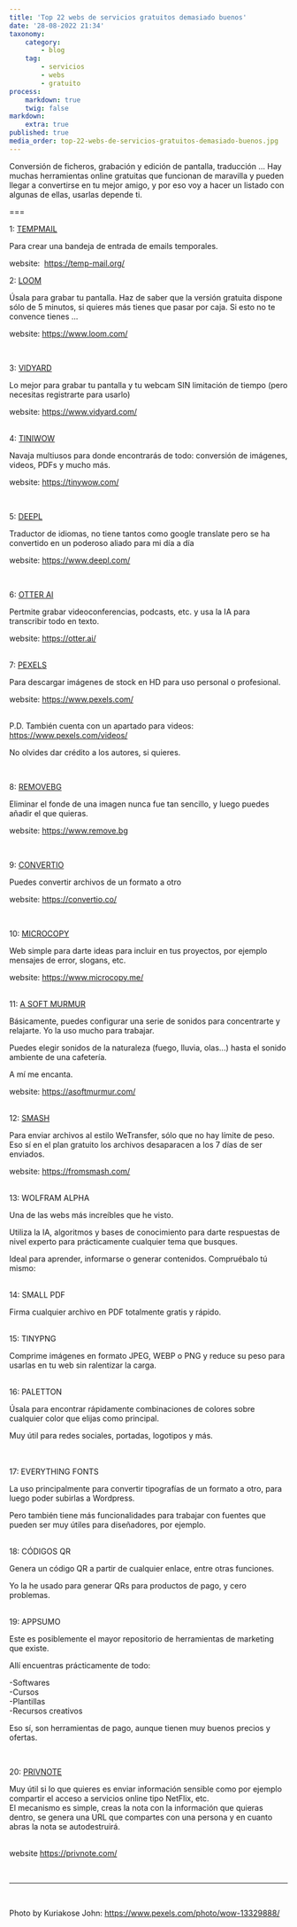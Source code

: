 ```yaml
---
title: 'Top 22 webs de servicios gratuitos demasiado buenos'
date: '28-08-2022 21:34'
taxonomy:
    category:
        - blog
    tag:
        - servicios
        - webs
        - gratuito
process:
    markdown: true
    twig: false
markdown:
    extra: true
published: true
media_order: top-22-webs-de-servicios-gratuitos-demasiado-buenos.jpg
---
```


<p>Conversi&oacute;n de ficheros, grabaci&oacute;n y edici&oacute;n de pantalla, traducci&oacute;n ... Hay muchas herramientas online gratuitas que funcionan de maravilla y pueden llegar a convertirse en tu mejor amigo, y por eso voy a hacer un listado con algunas de ellas, usarlas depende ti.</p>
<p>===</p>
<p>1: <a href="https://temp-mail.org/" target="_blank" rel="noopener">TEMPMAIL</a></p>
<p>Para crear una bandeja de entrada de emails temporales.</p>
<p>website:&nbsp; <a href="https://temp-mail.org/" target="_blank" rel="noopener">https://temp-mail.org/</a></p>
<p>2: <a href="https://www.loom.com/" target="_blank" rel="noopener">LOOM</a></p>
<p>&Uacute;sala para grabar tu pantalla. Haz de saber que la versi&oacute;n gratuita dispone s&oacute;lo de 5 minutos, si quieres m&aacute;s tienes que pasar por caja. Si esto no te convence tienes ...</p>
<p>website: <a href="https://www.loom.com/" target="_blank" rel="noopener">https://www.loom.com/</a></p>
<p>&nbsp;</p>
<p>3: <a href="https://www.vidyard.com/" target="_blank" rel="noopener">VIDYARD</a></p>
<p>Lo mejor para grabar tu pantalla y tu webcam SIN limitaci&oacute;n de tiempo (pero necesitas registrarte para usarlo)</p>
<p>website: <a href="https://www.vidyard.com/" target="_blank" rel="noopener">https://www.vidyard.com/</a></p>
<p><br />4: <a href="https://tinywow.com/" target="_blank" rel="noopener">TINIWOW</a></p>
<p>Navaja multiusos para donde encontrar&aacute;s de todo: conversi&oacute;n de im&aacute;genes, videos, PDFs y mucho m&aacute;s.&nbsp;</p>
<p>website: <a href="https://tinywow.com/" target="_blank" rel="noopener">https://tinywow.com/</a></p>
<p>&nbsp;</p>
<p>5: <a href="https://www.deepl.com/">DEEPL</a></p>
<p>Traductor de idiomas, no tiene tantos como google translate pero se ha convertido en un poderoso aliado para mi d&iacute;a a d&iacute;a</p>
<p>website: <a href="https://www.deepl.com/" target="_blank" rel="noopener">https://www.deepl.com/</a></p>
<p>&nbsp;</p>
<p>6: <a href="https://otter.ai/" target="_blank" rel="noopener">OTTER AI</a></p>
<p>Pertmite grabar videoconferencias, podcasts, etc. y usa la IA para transcribir todo en texto.</p>
<p>website: <a href="https://otter.ai/" target="_blank" rel="noopener">https://otter.ai/</a></p>
<p><br />7: <a href="https://www.pexels.com/" target="_blank" rel="noopener">PEXELS</a></p>
<p>Para descargar im&aacute;genes de stock en HD para uso personal o profesional.</p>
<p>website: <a href="https://www.pexels.com/" target="_blank" rel="noopener">https://www.pexels.com/</a></p>
<p><br />P.D. Tambi&eacute;n cuenta con un apartado para videos: <a href="https://www.pexels.com/videos/" target="_blank" rel="noopener">https://www.pexels.com/videos/</a></p>
<p>No olvides dar cr&eacute;dito a los autores, si quieres.</p>
<p>&nbsp;</p>
<p>8: <a href="https://www.remove.bg" target="_blank" rel="noopener">REMOVEBG</a></p>
<p>Eliminar el fonde de una imagen nunca fue tan sencillo, y luego puedes a&ntilde;adir el que quieras.</p>
<p>website: <a href="https://www.remove.bg/">https://www.remove.bg</a></p>
<p>&nbsp;</p>
<p>9: <a href="https://convertio.co/&nbsp;" target="_blank" rel="noopener">CONVERTIO</a></p>
<p>Puedes convertir archivos de un formato a otro</p>
<p>website: <a href="https://convertio.co/" target="_blank" rel="noopener">https://convertio.co/</a>&nbsp;</p>
<p>&nbsp;</p>
<p>10: <a href="https://www.microcopy.me/" target="_blank" rel="noopener">MICROCOPY</a></p>
<p>Web simple para darte ideas para incluir en tus proyectos, por ejemplo mensajes de error, slogans, etc.</p>
<p>website: <a href="https://www.microcopy.me/" target="_blank" rel="noopener">https://www.microcopy.me/</a></p>
<p><br />11: <a href="https://asoftmurmur.com/" target="_blank" rel="noopener">A SOFT MURMUR</a></p>
<p>B&aacute;sicamente, puedes configurar una serie de sonidos para concentrarte y relajarte. Yo la uso mucho para trabajar.</p>
<p>Puedes elegir sonidos de la naturaleza (fuego, lluvia, olas...) hasta el sonido ambiente de una cafeter&iacute;a.</p>
<p>A m&iacute; me encanta.</p>
<p>website: <a href="https://asoftmurmur.com/" target="_blank" rel="noopener">https://asoftmurmur.com/</a></p>
<p><br />12: <a href="https://fromsmash.com/" target="_blank" rel="noopener">SMASH</a></p>
<p>Para enviar archivos al estilo WeTransfer, s&oacute;lo que no hay l&iacute;mite de peso. Eso s&iacute; en el plan gratuito los archivos desaparacen a los 7 d&iacute;as de ser enviados.</p>
<p>website: <a href="https://fromsmash.com/" target="_blank" rel="noopener">https://fromsmash.com/</a></p>
<p><br />13: WOLFRAM ALPHA</p>
<p>Una de las webs m&aacute;s incre&iacute;bles que he visto.</p>
<p>Utiliza la IA, algoritmos y bases de conocimiento para darte respuestas de nivel experto para pr&aacute;cticamente cualquier tema que busques.</p>
<p>Ideal para aprender, informarse o generar contenidos. Compru&eacute;balo t&uacute; mismo:</p>
<p><br />14: SMALL PDF</p>
<p>Firma cualquier archivo en PDF totalmente gratis y r&aacute;pido.</p>
<p><br />15: TINYPNG</p>
<p>Comprime im&aacute;genes en formato JPEG, WEBP o PNG y reduce su peso para usarlas en tu web sin ralentizar la carga.</p>
<p><br />16: PALETTON</p>
<p>&Uacute;sala para encontrar r&aacute;pidamente combinaciones de colores sobre cualquier color que elijas como principal.</p>
<p>Muy &uacute;til para redes sociales, portadas, logotipos y m&aacute;s.</p>
<p><br /><br />17: EVERYTHING FONTS</p>
<p>La uso principalmente para convertir tipograf&iacute;as de un formato a otro, para luego poder subirlas a Wordpress.</p>
<p>Pero tambi&eacute;n tiene m&aacute;s funcionalidades para trabajar con fuentes que pueden ser muy &uacute;tiles para dise&ntilde;adores, por ejemplo.</p>
<p><br />18: C&Oacute;DIGOS QR</p>
<p>Genera un c&oacute;digo QR a partir de cualquier enlace, entre otras funciones.</p>
<p>Yo la he usado para generar QRs para productos de pago, y cero problemas.</p>
<p><br />19: APPSUMO</p>
<p>Este es posiblemente el mayor repositorio de herramientas de marketing que existe.</p>
<p>All&iacute; encuentras pr&aacute;cticamente de todo:</p>
<p>-Softwares<br />-Cursos<br />-Plantillas<br />-Recursos creativos</p>
<p>Eso s&iacute;, son herramientas de pago, aunque tienen muy buenos precios y ofertas.</p>
<p>&nbsp;</p>
<p>20: <a href="https://privnote.com/" target="_blank" rel="noopener">PRIVNOTE</a></p>
<p>Muy &uacute;til si lo que quieres es enviar informaci&oacute;n sensible como por ejemplo compartir el acceso a servicios online tipo NetFlix, etc.&nbsp;<br />El mecanismo es simple, creas la nota con la informaci&oacute;n que quieras dentro, se genera una URL que compartes con una persona y en cuanto abras la nota se autodestruir&aacute;.&nbsp;</p>
<p><br />website <a href="https://privnote.com/" target="_blank" rel="noopener">https://privnote.com/</a></p>
<p>&nbsp;</p>
<hr />
<p>&nbsp;</p>
<p>Photo by Kuriakose John: <a href="https://www.pexels.com/photo/wow-13329888/" target="_blank" rel="noopener">https://www.pexels.com/photo/wow-13329888/</a></p>
